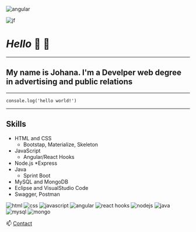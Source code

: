 ![angular](https://user-images.githubusercontent.com/52407043/126009851-097859e5-85de-4064-9ecb-2e0378d9e5d2.png)
<!-- HEADINGS-->
![jf](jfs.png)
# *Hello*  👋  👋 
___
## My name is Johana. I'm a **Develper** web degree in **advertising and public relations**
___
`console.log('hello world!')`
___


## **Skills**  

* HTML and CSS
    * Bootstap, Materialize, Skeleton
* JavaScript
    * Angular/React Hooks
* Node.js
    *Express
* Java 
    * Sprint Boot
* MySQL and MongoDB
* Eclipse and VisualStudio Code
* Swagger, Postman

![html](html.png) 
![css](css.png)
![javascript](javascript.png)
![angular](angular.png)
![react hooks](react.png)
![nodejs](node.png)
![java](java4.png)
![mysql](mysql.png) 
 ![mongo](mongo.png)


 📫 [Contact](https://www.linkedin.com/in/johanapublicista-programadoraweb/)
